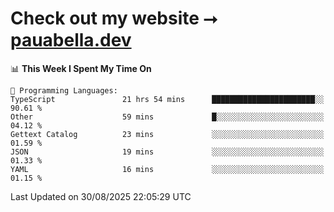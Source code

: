 # Check out my website ⭢ [pauabella.dev](https://pauabella.dev)

<!--START_SECTION:waka-->
📊 **This Week I Spent My Time On** 

```text
💬 Programming Languages: 
TypeScript               21 hrs 54 mins      ███████████████████████░░   90.61 % 
Other                    59 mins             █░░░░░░░░░░░░░░░░░░░░░░░░   04.12 % 
Gettext Catalog          23 mins             ░░░░░░░░░░░░░░░░░░░░░░░░░   01.59 % 
JSON                     19 mins             ░░░░░░░░░░░░░░░░░░░░░░░░░   01.33 % 
YAML                     16 mins             ░░░░░░░░░░░░░░░░░░░░░░░░░   01.15 % 
```


 Last Updated on 30/08/2025 22:05:29 UTC
<!--END_SECTION:waka-->
